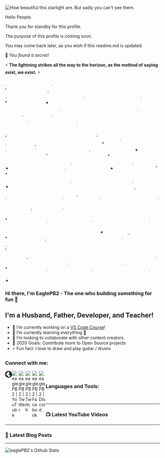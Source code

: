 ![How beautiful this starlight are. But sadly you can't see them.](https://i.imgur.com/7GamgTm.jpg)

Hello People.

Thank you for standby for this profile.

The purpose of this profile is coming soon.

You may come back later, as you wish if this readme.md is updated.

💬 *You found a secret!*

⚡ **The lightning strikes all the way to the horizon, as the method of saying exist, we exist.** ⚡

.　　　　　 　　
　　　.　　　　　　　　　　　　　 　           　　　　　　　　　　　　　　　　　　　˚　　　
　   　　　　,　　　　　　　　　　　       　    　　　　　　　　　　　　 　　　　.　　　
 　　    　　　　　 　　　　　.　　　　　　　　　　　　　.　　　　　　　　　　　　　　　*
　　   　　　　　 ✦ 　　　　　　　         　        　　　　
　　 　　　　　　　 　　　　　.　　　　　　　　　　　　　　　　　　.　　　　　    　　.
　 　　　　　.　　　　
　　　　　   　　　　　.　　　　　　　　　　　.　　　　　　　　　　   　

　˚　　　　　　　　　　　　　　　　　　　　　ﾟ　　　　　.　　　　　　　　　　　　　　　.
　　 　 
‍ ‍ ‍ ‍ ‍ ‍ ‍ ‍ ‍ ‍ ,　 　　　　　　　　　　　　　　*
.　　　　　 　　　　　　　　　　　　　　.　　　　　　　　　　 ✦ 　　　　   　
　　　˚　　　　　　　　　　　　　　*　　　　　　 
 　　　　　　　　　　　　　　　.　　　　　　　　　　　　　　.
　　 　　　　　　　 ✦ 　　　　　　　　　　 　 ‍ ‍ ‍ ‍
.　　　　　　　　　　 ✦ 　　　　   　
　　　˚　　　　　　　　　　　　　　*　　　　　　 
 　　　　　　　　　　　　　　　.　　　　　　　　　　　　　　.
　　 　　　　　　　 ✦ 　　　　　　　　　　 　 ‍ ‍ ‍ ‍ 　　　　 　　　　　　　　　　　　,　　   　

.　　　　　　　　　　　　　.　　　ﾟ　  　　　.　　　　　　　　　　　　　.
 
　　　　　　,　　　　　　　.　　　　　　    　　　　
　　　　　　　　　　　　　　　　　　  
　　　　　　　　　　　　　　　　　　    　      　　　　　        　　　　*　　　　　　　　　.
　　　　　　　　　　.　　　　　　　　　　　　　.
　　　　　　　　　　　　　　　　       　   　　　　
　　　　　　　　　　　　　　　　       　   　　　　　　　　　　　　　　　　       　    ✦
　   　　　,　　　　　　　　　*　　   　　　　 　　,　　　 ‍ ‍ ‍ ‍ 　 　　　　　　　　　　　　.　　　　　 　　
　　　.　　　　　　　　　　　　　 　           　　　　　　　　　　　　　　　　　　　˚　　　
　   　　　　,　　　　　　　　　　　       　    　　　　　　　　　　　　　　　　.　　　
 　　    　　　　　 　　　　　.　　　　　　　　　　　　　.　　　　　　　　　　　　　　　*　　　　　　　　　. 　　　　　　　　　　.　　　　　　　　　　　　　. 　　　　　　　　　　　　　　　　 　 　　　　 　　　　　　　　　　　　　　　　 　 　　　　　　　　　　　　　　　　 　 ✦
### Hi there, I'm EaglePB2 - The one who building something for fun 👋

## I'm a Husband, Father, Developer, and Teacher!
- 🔭 I’m currently working on a [VS Code Course][website]!
- 🌱 I’m currently learning everything 🤣
- 👯 I’m looking to collaborate with other content creators
- 🥅 2020 Goals: Contribute more to Open Source projects
- ⚡ Fun fact: I love to draw and play guitar / drums

### Connect with me:

[<img align="left" alt="challonge.com" width="22px" src="https://raw.githubusercontent.com/iconic/open-iconic/master/svg/globe.svg" />][website]
[<img align="left" alt="eaglePB2 | YouTube" width="22px" src="https://cdn.jsdelivr.net/npm/simple-icons@v3/icons/youtube.svg" />][youtube]
[<img align="left" alt="eaglePB2 | Twitter" width="22px" src="https://cdn.jsdelivr.net/npm/simple-icons@v3/icons/twitter.svg" />][twitter]
[<img align="left" alt="eaglePB2 | Twitch" width="22px" src="https://cdn.jsdelivr.net/npm/simple-icons@v3/icons/twitch.svg" />][twitch]
[<img align="left" alt="eaglePB2 | Facebook" width="22px" src="https://cdn.jsdelivr.net/npm/simple-icons@v3/icons/facebook.svg" />][facebook]
[<img align="left" alt="eaglePB2 | Discord" width="22px" src="https://cdn.jsdelivr.net/npm/simple-icons@v3/icons/discord.svg" />][discord]

<br />

### Languages and Tools:

<br />

---

### 📺 Latest YouTube Videos
<!-- YOUTUBE:START -->
<!-- YOUTUBE:END -->

---

### 📕 Latest Blog Posts
<!-- BLOG-POST-LIST:START -->
<!-- BLOG-POST-LIST:END -->

---

<img align="left" alt="eaglePB2's Github Stats" src="https://github-readme-stats.vercel.app/api?username=eaglePB2&show_icons=true&hide_border=true" />

[website]: https://gmc.challonge.com/zh_CN
[twitter]: https://twitter.com/eaglePB2
[youtube]: https://youtube.com/codeSTACKr
[twitch]: https://www.twitch.tv/eaglepb2
[facebook]: https://www.facebook.com/eaglePB2/
[discord]:https://discord.gg/qKrub9b
